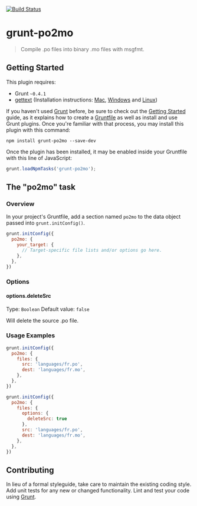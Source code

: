 [![Build Status](https://travis-ci.org/MicheleBertoli/grunt-po2mo.svg)](https://travis-ci.org/MicheleBertoli/grunt-po2mo)

# grunt-po2mo

> Compile .po files into binary .mo files with msgfmt.

## Getting Started
This plugin requires:
- Grunt `~0.4.1` 
- [gettext](https://www.gnu.org/software/gettext/) (Installation instructions: [Mac](http://brewformulas.org/Gettext), [Windows](http://gnuwin32.sourceforge.net/packages/gettext.htm) and [Linux](http://ftp.gnu.org/pub/gnu/gettext/))

If you haven't used [Grunt](http://gruntjs.com/) before, be sure to check out the [Getting Started](http://gruntjs.com/getting-started) guide, as it explains how to create a [Gruntfile](http://gruntjs.com/sample-gruntfile) as well as install and use Grunt plugins. Once you're familiar with that process, you may install this plugin with this command:

```shell
npm install grunt-po2mo --save-dev
```

Once the plugin has been installed, it may be enabled inside your Gruntfile with this line of JavaScript:

```js
grunt.loadNpmTasks('grunt-po2mo');
```

## The "po2mo" task

### Overview
In your project's Gruntfile, add a section named `po2mo` to the data object passed into `grunt.initConfig()`.

```js
grunt.initConfig({
  po2mo: {
    your_target: {
      // Target-specific file lists and/or options go here.
    },
  },
})
```

### Options

#### options.deleteSrc
Type: `Boolean`
Default value: `false`

Will delete the source .po file.

### Usage Examples

```js
grunt.initConfig({
  po2mo: {
    files: {
      src: 'languages/fr.po',
      dest: 'languages/fr.mo',
    },
  },
})
```
```js
grunt.initConfig({
  po2mo: {
    files: {
      options: {
        deleteSrc: true
      },
      src: 'languages/fr.po',
      dest: 'languages/fr.mo',
    },
  },
})
```

## Contributing
In lieu of a formal styleguide, take care to maintain the existing coding style. Add unit tests for any new or changed functionality. Lint and test your code using [Grunt](http://gruntjs.com/).
